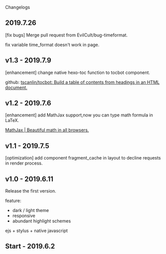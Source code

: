 Changelogs
## 2019.7.26
\[fix bugs\] Merge pull request from EvilCult/bug-timeformat.

fix variable time_format doesn't work in page. 

## v1.3 - 2019.7.9

\[enhancement\] change native hexo-toc function to tocbot component.

github: [tscanlin/tocbot: Build a table of contents from headings in an HTML document.](https://github.com/tscanlin/tocbot)


## v1.2 - 2019.7.6

\[enhancement\] add MathJax support,now you can type math formula in LaTeX.

[MathJax | Beautiful math in all browsers.](https://www.mathjax.org/)


## v1.1 - 2019.7.5

\[optimization\] add component fragment_cache in layout to decline requests in render process.

## v1.0 - 2019.6.11

Release the first version.

feature:
- dark / light theme
- responsive
- abundant highlight schemes

ejs + stylus + native javascript

## Start - 2019.6.2
